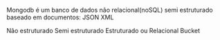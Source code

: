 Mongodb é um banco de dados não relacional(noSQL) semi estruturado baseado em documentos:
JSON
XML

Não estruturado
Semi estruturado
Estruturado ou Relacional
Bucket
